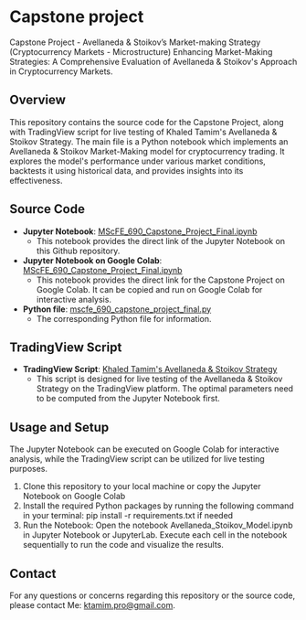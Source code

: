 # Capstone project
Capstone Project - Avellaneda &amp; Stoikov’s Market-making Strategy (Cryptocurrency Markets - Microstructure)
Enhancing Market-Making Strategies: A Comprehensive Evaluation of Avellaneda & Stoikov's Approach in Cryptocurrency Markets.

## Overview
This repository contains the source code for the Capstone Project, along with TradingView script for live testing of Khaled Tamim's Avellaneda & Stoikov Strategy.
The main file is a Python notebook which implements an Avellaneda & Stoikov Market-Making model for cryptocurrency trading. It explores the model's performance under various market conditions, backtests it using historical data, and provides insights into its effectiveness.

## Source Code
- **Jupyter Notebook**: [MScFE_690_Capstone_Project_Final.ipynb](https://github.com/ktamimpro/Capstone_project/blob/main/MScFE_690_Capstone_Project_Final.ipynb)
    - This notebook provides the direct link of the Jupyter Notebook on this Github repository.
- **Jupyter Notebook on Google Colab**: [MScFE_690_Capstone_Project_Final.ipynb](https://colab.research.google.com/drive/1qdMTK3Dmlvs0C5Q4i_XXHI1RbEpMmc5n?usp=sharing)
    - This notebook provides the direct link for the Capstone Project on Google Colab. It can be copied and run on Google Colab for interactive analysis.
- **Python file**: [mscfe_690_capstone_project_final.py](https://github.com/ktamimpro/Capstone_project/blob/main/mscfe_690_capstone_project_final.py)
    - The corresponding Python file for information.

## TradingView Script
- **TradingView Script**: [Khaled Tamim's Avellaneda & Stoikov Strategy](https://www.tradingview.com/script/uJ64btmF-Khaled-Tamim-s-Avellaneda-Stoikov-Strategy/)
    - This script is designed for live testing of the Avellaneda & Stoikov Strategy on the TradingView platform. The optimal parameters need to be computed from the Jupyter Notebook first.

## Usage and Setup
The Jupyter Notebook can be executed on Google Colab for interactive analysis, while the TradingView script can be utilized for live testing purposes.
1. Clone this repository to your local machine or copy the Jupyter Notebook on Google Colab
3. Install the required Python packages by running the following command in your terminal: pip install -r requirements.txt if needed
4. Run the Notebook: Open the notebook Avellaneda_Stoikov_Model.ipynb in Jupyter Notebook or JupyterLab. Execute each cell in the notebook sequentially to run the code and visualize the results.

## Contact
For any questions or concerns regarding this repository or the source code, please contact Me: ktamim.pro@gmail.com.
